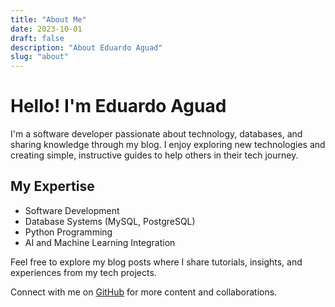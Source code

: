 ```yaml
---
title: "About Me"
date: 2023-10-01
draft: false
description: "About Eduardo Aguad"
slug: "about"
---
```


# Hello! I'm Eduardo Aguad

I'm a software developer passionate about technology, databases, and sharing knowledge through my blog. I enjoy exploring new technologies and creating simple, instructive guides to help others in their tech journey.

## My Expertise

- Software Development
- Database Systems (MySQL, PostgreSQL)
- Python Programming
- AI and Machine Learning Integration

Feel free to explore my blog posts where I share tutorials, insights, and experiences from my tech projects.

Connect with me on [GitHub](https://github.com/eduaguad) for more content and collaborations.